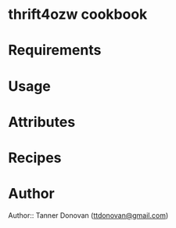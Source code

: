 # thrift4ozw cookbook

# Requirements

# Usage

# Attributes

# Recipes

# Author

Author:: Tanner Donovan (<ttdonovan@gmail.com>)
